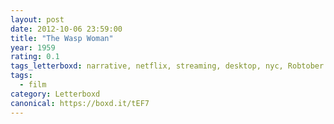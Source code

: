 ```yaml
---
layout: post 
date: 2012-10-06 23:59:00
title: "The Wasp Woman"
year: 1959
rating: 0.1
tags_letterboxd: narrative, netflix, streaming, desktop, nyc, Robtober
tags:
  - film
category: Letterboxd
canonical: https://boxd.it/tEF7
---
```

